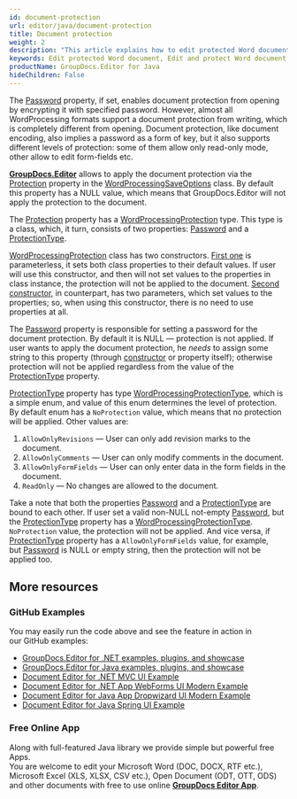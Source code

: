 ```yaml
---
id: document-protection
url: editor/java/document-protection
title: Document protection
weight: 2
description: "This article explains how to edit protected Word document, allow or restrict document editing features like adding comments or filling form fields using GroupDocs.Editor for Java API."
keywords: Edit protected Word document, Edit and protect Word document
productName: GroupDocs.Editor for Java
hideChildren: False
---
```

The [Password](https://apireference.groupdocs.com/java/editor/groupdocs.editor.options/wordprocessingsaveoptions/properties/password) property, if set, enables document protection from opening by encrypting it with specified password. However, almost all WordProcessing formats support a document protection from writing, which is completely different from opening. Document protection, like document encoding, also implies a password as a form of key, but it also supports different levels of protection: some of them allow only read-only mode, other allow to edit form-fields etc.

[**GroupDocs.Editor**](https://products.groupdocs.com/editor/java) allows to apply the document protection via the [Protection](https://apireference.groupdocs.com/java/editor/groupdocs.editor.options/wordprocessingsaveoptions/properties/protection) property in the [WordProcessingSaveOptions](https://apireference.groupdocs.com/java/editor/groupdocs.editor.options/wordprocessingsaveoptions) class. By default this property has a NULL value, which means that GroupDocs.Editor will not apply the protection to the document.

The [Protection](https://apireference.groupdocs.com/java/editor/groupdocs.editor.options/wordprocessingsaveoptions/properties/protection) property has a [WordProcessingProtection](https://apireference.groupdocs.com/java/editor/groupdocs.editor.options/wordprocessingprotection) type. This type is a class, which, it turn, consists of two properties: [Password](https://apireference.groupdocs.com/java/editor/groupdocs.editor.options/wordprocessingprotection/properties/password) and a [ProtectionType](https://apireference.groupdocs.com/java/editor/groupdocs.editor.options/wordprocessingprotection/properties/protectiontype).

[WordProcessingProtection](https://apireference.groupdocs.com/java/editor/groupdocs.editor.options/wordprocessingprotection) class has two constructors. [First one](https://apireference.groupdocs.com/java/editor/groupdocs.editor.options/wordprocessingprotection/constructors/main) is parameterless, it sets both class properties to their default values. If user will use this constructor, and then will not set values to the properties in class instance, the protection will not be applied to the document. [Second constructor](https://apireference.groupdocs.com/java/editor/groupdocs.editor.options/wordprocessingprotection/constructors/1), in counterpart, has two parameters, which set values to the properties; so, when using this constructor, there is no need to use properties at all.

The [Password](https://apireference.groupdocs.com/java/editor/groupdocs.editor.options/wordprocessingprotection/properties/password) property is responsible for setting a password for the document protection. By default it is NULL — protection is not applied. If user wants to apply the document protection, he *needs* to assign some string to this property (through [constructor](https://apireference.groupdocs.com/java/editor/groupdocs.editor.options/wordprocessingprotection/constructors/1) or property itself); otherwise protection will not be applied regardless from the value of the [ProtectionType](https://apireference.groupdocs.com/java/editor/groupdocs.editor.options/wordprocessingprotection/properties/protectiontype) property.

[ProtectionType](https://apireference.groupdocs.com/java/editor/groupdocs.editor.options/wordprocessingprotection/properties/protectiontype) property has type [WordProcessingProtectionType](https://apireference.groupdocs.com/java/editor/groupdocs.editor.options/wordprocessingprotectiontype), which is a simple enum, and value of this enum determines the level of protection. By default enum has a `NoProtection` value, which means that no protection will be applied. Other values are:

1.  `AllowOnlyRevisions` — User can only add revision marks to the document.
2.  `AllowOnlyComments` — User can only modify comments in the document.
3.  `AllowOnlyFormFields` — User can only enter data in the form fields in the document.
4.  `ReadOnly` — No changes are allowed to the document.

Take a note that both the properties [Password](https://apireference.groupdocs.com/java/editor/groupdocs.editor.options/wordprocessingprotection/properties/password) and a [ProtectionType](https://apireference.groupdocs.com/java/editor/groupdocs.editor.options/wordprocessingprotection/properties/protectiontype) are bound to each other. If user set a valid non-NULL not-empty [Password](https://apireference.groupdocs.com/java/editor/groupdocs.editor.options/wordprocessingprotection/properties/password), but the [ProtectionType](https://apireference.groupdocs.com/java/editor/groupdocs.editor.options/wordprocessingprotection/properties/protectiontype) property has a [WordProcessingProtectionType](https://apireference.groupdocs.com/java/editor/groupdocs.editor.options/wordprocessingprotectiontype). `NoProtection` value, the protection will not be applied. And vice versa, if [ProtectionType](https://apireference.groupdocs.com/java/editor/groupdocs.editor.options/wordprocessingprotection/properties/protectiontype) property has a `AllowOnlyFormFields` value, for example, but [Password](https://apireference.groupdocs.com/java/editor/groupdocs.editor.options/wordprocessingprotection/properties/password) is NULL or empty string, then the protection will not be applied too.

## More resources
### GitHub Examples

You may easily run the code above and see the feature in action in our GitHub examples:
*   [GroupDocs.Editor for .NET examples, plugins, and showcase](https://github.com/groupdocs-editor/GroupDocs.Editor-for-.NET)   
*   [GroupDocs.Editor for Java examples, plugins, and showcase](https://github.com/groupdocs-editor/GroupDocs.Editor-for-Java)    
*   [Document Editor for .NET MVC UI Example](https://github.com/groupdocs-editor/GroupDocs.Editor-for-.NET-MVC)     
*   [Document Editor for .NET App WebForms UI Modern Example](https://github.com/groupdocs-editor/GroupDocs.Editor-for-.NET-WebForms)    
*   [Document Editor for Java App Dropwizard UI Modern Example](https://github.com/groupdocs-editor/GroupDocs.Editor-for-Java-Dropwizard)    
*   [Document Editor for Java Spring UI Example](https://github.com/groupdocs-editor/GroupDocs.Editor-for-Java-Spring)
    
### Free Online App
Along with full-featured Java library we provide simple but powerful free Apps.  
You are welcome to edit your Microsoft Word (DOC, DOCX, RTF etc.), Microsoft Excel (XLS, XLSX, CSV etc.), Open Document (ODT, OTT, ODS) and other documents with free to use online **[GroupDocs Editor App](https://products.groupdocs.app/editor)**.
